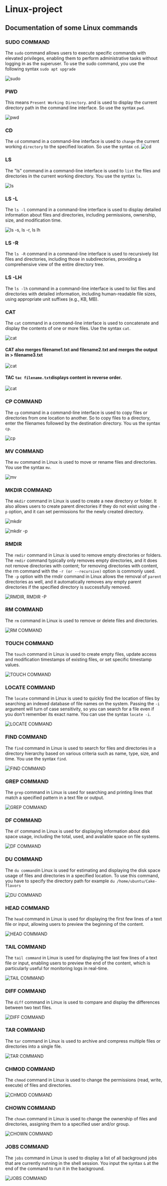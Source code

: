 # Linux-project
## Documentation of some Linux commands
### SUDO COMMAND

The `sudo` command allows users to execute specific commands with elevated privileges, enabling them to perform administrative tasks without logging in as the superuser. To use the sudo command, you use the following syntax `sudo apt upgrade`

![sudo](./img/1.Sudo.png)

### PWD

This means `Present Working Directory`. and is used to display the current directory path in the command line interface. So use the syntax `pwd`.

![pwd](./img/2.pwd.png)



### CD

The `cd` command in a command-line interface is used to `change` the current working `directory` to the specified location. So use the syntax `cd`.
![cd](./img/3.cd.png)

### LS

The "ls" command in a command-line interface is used to `list` the files and directories in the current working directory. You use the syntax `ls`.

![ls](./img/4.ls.png)

### LS -L

The `ls -l` command in a command-line interface is used to display detailed information about files and directories, including permissions, ownership, size, and modification time.

![ls -s, ls -r, ls lh](./img/4b.%20ls%20-a,%20ls%20-r,%20ls%20-lh.png)

### LS -R

The `ls -R` command in a command-line interface is used to recursively list files and directories, including those in subdirectories, providing a comprehensive view of the entire directory tree.

### LS -LH

The `ls -lh` command in a command-line interface is used to list files and directories with detailed information, including human-readable file sizes, using appropriate unit suffixes (e.g., KB, MB).

### CAT

The `cat` command in a command-line interface is used to concatenate and display the contents of one or more files. Use the syntax `cat`.

![cat](./img/5.%20cat.png)
#### CAT also merges filename1.txt and filename2.txt and merges the output in > filename3.txt

![cat](./img/5b.%20cat.png)

#### TAC `tac filename.txt`displays content in reverse order.

![cat](./img/5c.%20cat.png)

### CP COMMAND

The `cp` command in a command-line interface is used to copy files or directories from one location to another. So to copy files to a directory, enter the filenames followed by the destination directory. You us the syntax `cp`.



![cp](./img/6.cp.png)


### MV COMMAND

The `mv` command in Linux is used to move or rename files and directories. You use the syntax `mv`.

![mv](./img/7.MV%20COMMAND.png)


### MKDIR COMMAND

The `mkdir` command in Linux is used to create a new directory or folder.
It also allows users to create parent directories if they do not exist using the `-p` option, and it can set permissions for the newly created directory.

![mkdir](./img/8.MKDIR.png)


![mkdir -p](./img/8B.%20MKDIR%20-P.png)

### RMDIR


The `rmdir` command in Linux is used to remove empty directories or folders. The `rmdir` command typically only removes empty directories, and it does not remove directories with content; for removing directories with content, the rm command with the `-r (or --recursive)` option is commonly used. The `-p` option with the rmdir command in Linux allows the removal of `parent` directories as well, and it automatically removes any empty parent directories if the specified directory is successfully removed.

![RMDIR, RMDIR -P](./img/9.%20RMDIR,%20RMDIR%20-P.png)

### RM COMMAND

The `rm` command in Linux is used to remove or delete files and directories.

![RM COMMAND](./img/10.%20RM%20COMMAND.png)

### TOUCH COMMAND

The `touch` command in Linux is used to create empty files, update access and modification timestamps of existing files, or set specific timestamp values.


![TOUCH COMMAND](./img/011.%20TOUCH%20COMMAND.png)

### LOCATE COMMAND

The `locate` command in Linux is used to quickly find the location of files by searching an indexed database of file names on the system. Passing the `-i` argument will turn of case sensitivity, so you can search for a file even if you don't remember its exact name. You can use the syntax `locate -i`.


![LOCATE COMMAND](./img/012.LOCATE%20COMMAND.png)

### FIND COMMAND


The `find` command in Linux is used to search for files and directories in a directory hierarchy based on various criteria such as name, type, size, and time. You use the syntax `find`.

![FIND COMMAND](./img/013.FIND%20COMMAND.png)

### GREP COMMAND

The `grep` command in Linux is used for searching and printing lines that match a specified pattern in a text file or output.

![GREP COMMAND](./img/014.GREP%20COMMAND.png)

### DF COMMAND

The `df` command in Linux is used for displaying information about disk space usage, including the total, used, and available space on file systems.

![DF COMMAND](./img/015.DF%20COMMAND.png)

### DU COMMAND

The `du command`in Linux is used for estimating and displaying the disk space usage of files and directories in a specified location. To use this command, you have to specify the directory path for example `du /home/ubuntu/Cake-flavors`

![DU COMMAND](./img/O16.DU%20COMMAND.png)

### HEAD COMMAND


The `head` command in Linux is used for displaying the first few lines of a text file or input, allowing users to preview the beginning of the content.

![HEAD COMMAND](./img/017.HEAD%20COMMAND.png)

### TAIL COMMAND


The `tail command` in Linux is used for displaying the last few lines of a text file or input, enabling users to preview the end of the content, which is particularly useful for monitoring logs in real-time.

![TAIL COMMAND](./img/018.TAIL%20COMMAND.png)

### DIFF COMMAND


The `diff` command in Linux is used to compare and display the differences between two text files.

![DIFF COMMAND](./img/019.DIFF%20COMMAND.png)

### TAR COMMAND

The `tar` command in Linux is used to archive and compress multiple files or directories into a single file.

![TAR COMMAND](./img/020.TAR%20COMMAND.png)


### CHMOD COMMAND

The `chmod` command in Linux is used to change the permissions (read, write, execute) of files and directories.


![CHMOD COMMAND](./img/021.CHMOD%20COMMAND.png)

### CHOWN COMMAND

The `chown` command in Linux is used to change the ownership of files and directories, assigning them to a specified user and/or group.

![CHOWN COMMAND](./img/022.CHOWN%20COMMAND.png)


### JOBS COMMAND

The `jobs` command in Linux is used to display a list of all background jobs that are currently running in the shell session. You input the syntax  `&` at the end of the command to run it in the background.


![JOBS COMMAND](./img/023.JOBS%20COMMAND.png)
